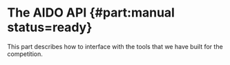 # The AIDO API  {#part:manual status=ready}

This part describes how to interface with the tools that we have built for the competition.
